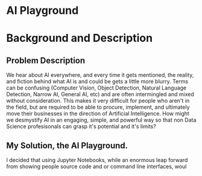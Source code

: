 # AI Playground

# Background and Description

## Problem Description

We hear about AI everywhere, and every time it gets mentioned, the reality, and fiction behind what AI is and could be gets a little more blurry. Terms can be confusing (Computer Vision, Object Detection, Natural Language Detection, Narrow AI, General AI, etc) and are often intermingled and mixed without consideration. This makes it very difficult for people who aren't in the field, but are required to be able to procure, implement, and ultimately move their businesses in the direction of Artificial Intelligence. How might we desmystify AI in an engaging, simple, and powerful way so that non Data Science profesisonals can grasp it's potential and it's limits?

## My Solution, the AI Playground.

I decided that using Jupyter Notebooks, while an enormous leap forward from showing people source code and or command line interfaces, woul
